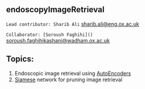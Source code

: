 ## endoscopyImageRetrieval

``Lead contributor: Sharib Ali`` <sharib.ali@eng.ox.ac.uk>

``Collaborator: [Soroush Faghihi]() `` <soroush.faghihikashani@wadham.ox.ac.uk>



## Topics:

1. Endoscopic image retrieval using [AutoEncoders](https://github.com/sharibox/endoscopyImageRetrieval/tree/master/endo-autoEncoder)
2. [Siamese](https://github.com/sharibox/endoscopyImageRetrieval/tree/master/endo-siamese) network for pruning image retrieval 
